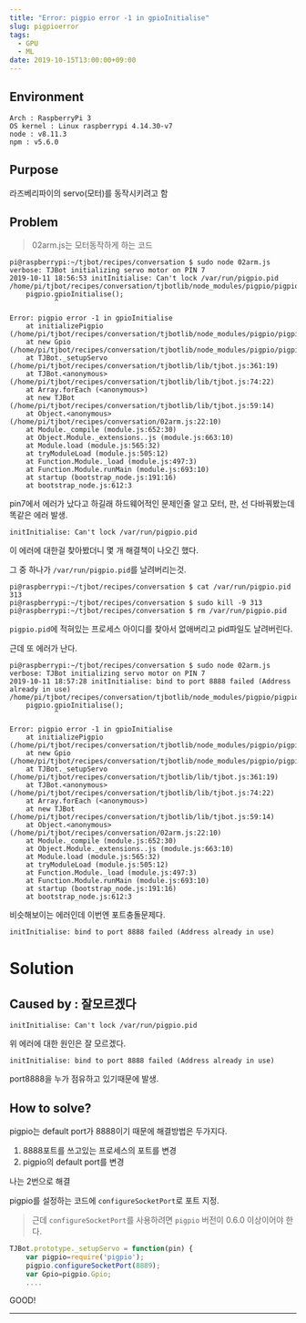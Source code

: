 ```yaml
---
title: "Error: pigpio error -1 in gpioInitialise"
slug: pigpioerror
tags:
  - GPU
  - ML
date: 2019-10-15T13:00:00+09:00
---
```



## Environment
`Arch : RaspberryPi 3`   
`OS kernel : Linux raspberrypi 4.14.30-v7`  
`node : v8.11.3`  
`npm : v5.6.0`

## Purpose
라즈베리파이의 servo(모터)를 동작시키려고 함

## Problem
>02arm.js는 모터동작하게 하는 코드

~~~
pi@raspberrypi:~/tjbot/recipes/conversation $ sudo node 02arm.js
verbose: TJBot initializing servo motor on PIN 7
2019-10-11 18:56:53 initInitialise: Can't lock /var/run/pigpio.pid
/home/pi/tjbot/recipes/conversation/tjbotlib/node_modules/pigpio/pigpio.js:11
    pigpio.gpioInitialise();
           ^

Error: pigpio error -1 in gpioInitialise
    at initializePigpio (/home/pi/tjbot/recipes/conversation/tjbotlib/node_modules/pigpio/pigpio.js:11:12)
    at new Gpio (/home/pi/tjbot/recipes/conversation/tjbotlib/node_modules/pigpio/pigpio.js:25:3)
    at TJBot._setupServo (/home/pi/tjbot/recipes/conversation/tjbotlib/lib/tjbot.js:361:19)
    at TJBot.<anonymous> (/home/pi/tjbot/recipes/conversation/tjbotlib/lib/tjbot.js:74:22)
    at Array.forEach (<anonymous>)
    at new TJBot (/home/pi/tjbot/recipes/conversation/tjbotlib/lib/tjbot.js:59:14)
    at Object.<anonymous> (/home/pi/tjbot/recipes/conversation/02arm.js:22:10)
    at Module._compile (module.js:652:30)
    at Object.Module._extensions..js (module.js:663:10)
    at Module.load (module.js:565:32)
    at tryModuleLoad (module.js:505:12)
    at Function.Module._load (module.js:497:3)
    at Function.Module.runMain (module.js:693:10)
    at startup (bootstrap_node.js:191:16)
    at bootstrap_node.js:612:3
~~~

pin7에서 에러가 났다고 하길래 하드웨어적인 문제인줄 알고 모터, 판, 선 다바꿔봤는데 똑같은 에러 발생.  

~~~
initInitialise: Can't lock /var/run/pigpio.pid
~~~
이 에러에 대한걸 찾아봤더니 몇 개 해결책이 나오긴 했다.  

그 중 하나가 `/var/run/pigpio.pid`를 날려버리는것.  

~~~
pi@raspberrypi:~/tjbot/recipes/conversation $ cat /var/run/pigpio.pid
313
pi@raspberrypi:~/tjbot/recipes/conversation $ sudo kill -9 313
pi@raspberrypi:~/tjbot/recipes/conversation $ rm /var/run/pigpio.pid
~~~
`pigpio.pid`에 적혀있는 프로세스 아이디를 찾아서 없애버리고 pid파일도 날려버린다.  

근데 또 에러가 난다.  

~~~
pi@raspberrypi:~/tjbot/recipes/conversation $ sudo node 02arm.js
verbose: TJBot initializing servo motor on PIN 7
2019-10-11 18:57:28 initInitialise: bind to port 8888 failed (Address already in use)
/home/pi/tjbot/recipes/conversation/tjbotlib/node_modules/pigpio/pigpio.js:11
    pigpio.gpioInitialise();
           ^

Error: pigpio error -1 in gpioInitialise
    at initializePigpio (/home/pi/tjbot/recipes/conversation/tjbotlib/node_modules/pigpio/pigpio.js:11:12)
    at new Gpio (/home/pi/tjbot/recipes/conversation/tjbotlib/node_modules/pigpio/pigpio.js:25:3)
    at TJBot._setupServo (/home/pi/tjbot/recipes/conversation/tjbotlib/lib/tjbot.js:361:19)
    at TJBot.<anonymous> (/home/pi/tjbot/recipes/conversation/tjbotlib/lib/tjbot.js:74:22)
    at Array.forEach (<anonymous>)
    at new TJBot (/home/pi/tjbot/recipes/conversation/tjbotlib/lib/tjbot.js:59:14)
    at Object.<anonymous> (/home/pi/tjbot/recipes/conversation/02arm.js:22:10)
    at Module._compile (module.js:652:30)
    at Object.Module._extensions..js (module.js:663:10)
    at Module.load (module.js:565:32)
    at tryModuleLoad (module.js:505:12)
    at Function.Module._load (module.js:497:3)
    at Function.Module.runMain (module.js:693:10)
    at startup (bootstrap_node.js:191:16)
    at bootstrap_node.js:612:3
~~~
비슷해보이는 에러인데 이번엔 포트충돌문제다.  

~~~
initInitialise: bind to port 8888 failed (Address already in use)
~~~

# Solution

## Caused by : 잘모르겠다
~~~
initInitialise: Can't lock /var/run/pigpio.pid
~~~
위 에러에 대한 원인은 잘 모르겠다.  

~~~
initInitialise: bind to port 8888 failed (Address already in use)
~~~
port8888을 누가 점유하고 있기때문에 발생.

## How to solve?
pigpio는 default port가 8888이기 때문에 해결방법은 두가지다.  

1. 8888포트를 쓰고있는 프로세스의 포트를 변경
2. pigpio의 default port를 변경

나는 2번으로 해결  

pigpio를 설정하는 코드에 `configureSocketPort`로 포트 지정.  

>근데 `configureSocketPort`를 사용하려면 `pigpio` 버전이 0.6.0 이상이어야 한다.

~~~js
TJBot.prototype._setupServo = function(pin) {
    var pigpio=require('pigpio');
    pigpio.configureSocketPort(8889);
    var Gpio=pigpio.Gpio;
    ....
~~~

GOOD!

----
